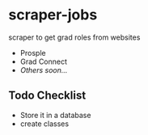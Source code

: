 # scraper-jobs
scraper to get grad roles from websites
-  Prosple
-  Grad Connect
-  *Others soon...*


## Todo Checklist
- Store it in a database 
- create classes
